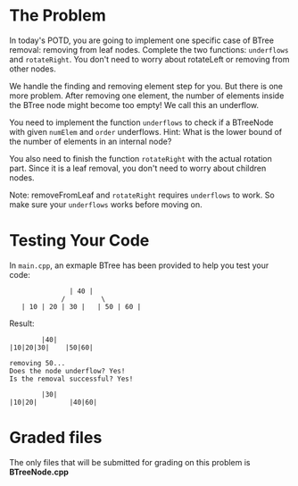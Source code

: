 # The Problem

In today's POTD, you are going to implement one specific case of BTree removal: removing from leaf nodes. Complete the two functions: `underflows` and `rotateRight`. You don't need to worry about rotateLeft or removing from other nodes.

We handle the finding and removing element step for you. But there is one more problem. After removing one element, the number of elements inside the BTree node might become too empty! We call this an underflow.

You need to implement the function `underflows` to check if a BTreeNode with given `numElem` and `order` underflows. Hint: What is the lower bound of the number of elements in an internal node?

You also need to finish the function `rotateRight` with the actual rotation part. Since it is a leaf removal, you don't need to worry about children nodes.

Note: removeFromLeaf and `rotateRight` requires `underflows` to work. So make sure your `underflows` works before moving on.

# Testing Your Code

In `main.cpp`, an exmaple BTree has been provided to help you test your code:

```
               | 40 |
             /         \
   | 10 | 20 | 30 |   | 50 | 60 |
```

Result:

```
        |40|
|10|20|30|    |50|60|

removing 50...
Does the node underflow? Yes!
Is the removal successful? Yes!

        |30|
|10|20|        |40|60|
```

# Graded files

The only files that will be submitted for grading on this problem is **BTreeNode.cpp**
